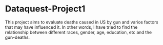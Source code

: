 # Dataquest-Project1

This project aims to evaluate deaths caused in US by gun and varios factors that may have influenced it.
In other words, I have tried to find the relationship between different races, gender, age, education, etc and the gun-deaths.

